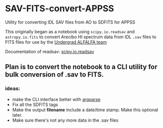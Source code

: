 # SAV-FITS-convert-APPSS
 Utility for converting IDL SAV files from AO to SDFITS for APPSS

 This originally began as a notebook using `scipy.io.readsav` and
 `astropy.io.fits` to convert Arecibo HI spectrum data from IDL `.sav` files 
 to FITS files for use by the [Undergrad ALFALFA
 team](http://egg.astro.cornell.edu/alfalfa/ugradteam/ugradteam.php)

 Documentation of readsav:
 [scipy.io.readsav](https://docs.scipy.org/doc/scipy/reference/generated/scipy.io.readsav.html)

 ## Plan is to convert the notebook to a CLI utility for bulk conversion of .sav to FITS.

 ### ideas:

 -  make the CLI interface better with
    [argparse](https://docs.python.org/3/howto/argparse.html#argparse-tutorial)
 -  Fix all the SDFITS tags
 -  Make the output **filename** include a date/time stamp. 
    Make this optional later.
 -  Make sure there's not any more data in the .sav files


